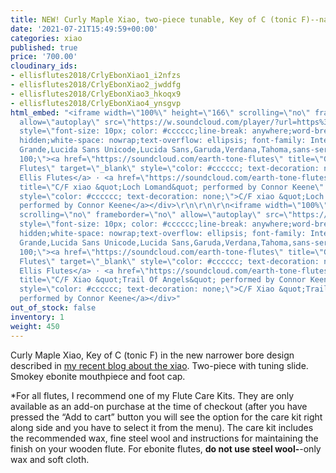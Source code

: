 ```yaml
---
title: NEW! Curly Maple Xiao, two-piece tunable, Key of C (tonic F)--narrow bore design.
date: '2021-07-21T15:49:59+00:00'
categories: xiao
published: true
price: '700.00'
cloudinary_ids:
- ellisflutes2018/CrlyEbonXiao1_i2nfzs
- ellisflutes2018/CrlyEbonXiao2_jwddfg
- ellisflutes2018/CrlyEbonXiao3_hkoqx9
- ellisflutes2018/CrlyEbonXiao4_ynsgvp
html_embed: "<iframe width=\"100%\" height=\"166\" scrolling=\"no\" frameborder=\"no\"
  allow=\"autoplay\" src=\"https://w.soundcloud.com/player/?url=https%3A//api.soundcloud.com/tracks/908749477&color=%23ff5500&auto_play=false&hide_related=false&show_comments=true&show_user=true&show_reposts=false&show_teaser=true\"></iframe><div
  style=\"font-size: 10px; color: #cccccc;line-break: anywhere;word-break: normal;overflow:
  hidden;white-space: nowrap;text-overflow: ellipsis; font-family: Interstate,Lucida
  Grande,Lucida Sans Unicode,Lucida Sans,Garuda,Verdana,Tahoma,sans-serif;font-weight:
  100;\"><a href=\"https://soundcloud.com/earth-tone-flutes\" title=\"Geoffrey Ellis
  Flutes\" target=\"_blank\" style=\"color: #cccccc; text-decoration: none;\">Geoffrey
  Ellis Flutes</a> · <a href=\"https://soundcloud.com/earth-tone-flutes/loch-lomand-connor-keene\"
  title=\"C/F xiao &quot;Loch Lomand&quot; performed by Connor Keene\" target=\"_blank\"
  style=\"color: #cccccc; text-decoration: none;\">C/F xiao &quot;Loch Lomand&quot;
  performed by Connor Keene</a></div>\r\n\r\n\r\n<iframe width=\"100%\" height=\"166\"
  scrolling=\"no\" frameborder=\"no\" allow=\"autoplay\" src=\"https://w.soundcloud.com/player/?url=https%3A//api.soundcloud.com/tracks/908750488&color=%23ff5500&auto_play=false&hide_related=false&show_comments=true&show_user=true&show_reposts=false&show_teaser=true\"></iframe><div
  style=\"font-size: 10px; color: #cccccc;line-break: anywhere;word-break: normal;overflow:
  hidden;white-space: nowrap;text-overflow: ellipsis; font-family: Interstate,Lucida
  Grande,Lucida Sans Unicode,Lucida Sans,Garuda,Verdana,Tahoma,sans-serif;font-weight:
  100;\"><a href=\"https://soundcloud.com/earth-tone-flutes\" title=\"Geoffrey Ellis
  Flutes\" target=\"_blank\" style=\"color: #cccccc; text-decoration: none;\">Geoffrey
  Ellis Flutes</a> · <a href=\"https://soundcloud.com/earth-tone-flutes/trail-of-angels-connor-keene\"
  title=\"C/F Xiao &quot;Trail Of Angels&quot; performed by Connor Keene\" target=\"_blank\"
  style=\"color: #cccccc; text-decoration: none;\">C/F Xiao &quot;Trail Of Angels&quot;
  performed by Connor Keene</a></div>"
out_of_stock: false
inventory: 1
weight: 450
---
```


Curly Maple Xiao, Key of C (tonic F) in the new narrower bore design described in [my recent blog about the xiao](https://www.ellisflutes.com/blog/revisiting-the-xiao).  Two-piece with tuning slide. Smokey ebonite mouthpiece and foot cap.  

*For all flutes, I recommend one of my Flute Care Kits.  They are only available as an add-on purchase at the time of checkout (after you have pressed the “Add to cart” button you will see the option for the care kit right along side and you have to select it from the menu). The care kit includes the recommended wax, fine steel wool and instructions for maintaining the finish on your wooden flute.  For ebonite flutes, **do not use steel wool-**-only wax and soft cloth.